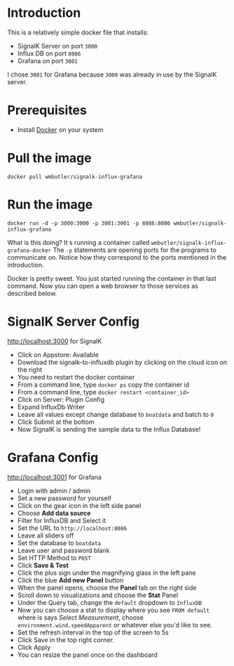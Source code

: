 # Introduction
This is a relatively simple docker file that installs:

- SignalK Server on port `3000`
- Influx DB on port `8086`
- Grafana on port `3001`

I chose `3001` for Grafana because `3000` was already in use by the SignalK server.

# Prerequisites
- Install [Docker](https://www.docker.com/get-started) on your system

# Pull the image

```
docker pull wmbutler/signalk-influx-grafana
```
# Run the image

```
docker run -d -p 3000:3000 -p 3001:3001 -p 8086:8086 wmbutler/signalk-influx-grafana
```

What is this doing? It
s running a container called `wmbutler/signalk-influx-grafana-docker` The `-p` statements are opening ports for the programs to communicate on. Notice how they correspond to the ports mentioned in the introduction.

Docker is pretty sweet. You just started running the container in that last command. Now you can open a web browser to those services as described below.

# SignalK Server Config

[http://localhost:3000](http://localhost:3000) for SignalK

- Click on Appstore: Available
- Download the signalk-to-influxdb plugin by clicking on the cloud icon on the right
- You need to restart the docker container
- From a command line, type `docker ps` copy the container id
- From a command line, type `docker restart <container_id>`
- Click on Server: Plugin Config
- Expand InfluxDb Writer
- Leave all values except change database to `boatdata` and batch to `0`
- Click Submit at the bottom
- Now SignalK is sending the sample data to the Influx Database!


# Grafana Config

[http://localhost:3001](http://localhost:3001) for Grafana

- Login with admin / admin
- Set a new password for yourself
- Click on the gear icon in the left side panel
- Choose **Add data source**
- Filter for InfluxDB and Select it
- Set the URL to `http://localhost:8086`
- Leave all sliders off
- Set the database to `boatdata`
- Leave user and password blank
- Set HTTP Method to `POST`
- Click **Save & Test**
- Click the plus sign under the magnifying glass in the left pane
- Click the blue **Add new Panel** button
- When the panel opens, choose the **Panel** tab on the right side
- Scroll down to visualizations and choose the **Stat** Panel
- Under the Query tab, change the `default` dropdown to `InfluxDB`
- Now you can choose a stat to display where you see `FROM default` where is says *Select Measurement*, choose `environment.wind.speedApparent` or whatever else you'd like to see.
- Set the refresh interval in the top of the screen to 5s
- Click Save in the top right corner.
- Click Apply
- You can resize the panel once on the dashboard

